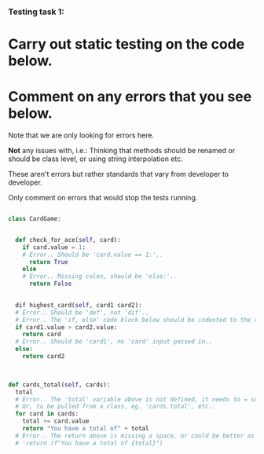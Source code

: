 ### Testing task 1:

# Carry out static testing on the code below.
# Comment on any errors that you see below.

Note that we are only looking for errors here.

**Not** any issues with, i.e.: 
Thinking that methods should be renamed or should be class level, or using string interpolation etc. 

These aren't errors but rather standards that vary from developer to developer. 

Only comment on errors that would stop the tests running.

```python

class CardGame:


  def check_for_ace(self, card):
    if card.value = 1:  
    # Error.. Should be 'card.value == 1:'..
      return True
    else
    # Error.. Missing colon, should be 'else:'..
      return False
   

  dif highest_card(self, card1 card2):
  # Error.. Should be 'def', not 'dif'..
  # Error.. The 'if, else' code block below should be indented to the right..
  if card1.value > card2.value:
    return card
  # Error.. Should be 'card1', no 'card' input passed in..
  else:
    return card2
  


def cards_total(self, cards):
  total
  # Error.. The 'total' variable above is not defined, it needs to = something..
  # Or, to be pulled from a class, eg. 'cards.total', etc..
  for card in cards:
    total += card.value
    return "You have a total of" + total
  # Error.. The return above is missing a space, or could be better as an f string, set out as below..
  # 'return (f"You have a total of {total}")

```
